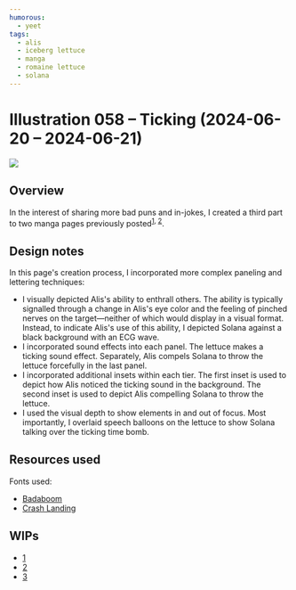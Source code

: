 ```yaml
---
humorous:
  - yeet
tags:
  - alis
  - iceberg lettuce
  - manga
  - romaine lettuce
  - solana
---
```


# Illustration 058 – Ticking (2024-06-20 – 2024-06-21)

<img src="assets/2024-06-20_image-178.png">

## Overview

In the interest of sharing more bad puns and in-jokes, I created a third part to two manga pages previously posted<sup>[1](2024-06-13_rendition-062_combination-lock.md), [2](2024-06-16_illustration-057_combination-unlock.md)</sup>.

## Design notes

In this page's creation process, I incorporated more complex paneling and lettering techniques:

- I visually depicted Alis's ability to enthrall others. The ability is typically signalled through a change in Alis's eye color and the feeling of pinched nerves on the target—neither of which would display in a visual format. Instead, to indicate Alis's use of this ability, I depicted Solana against a black background with an ECG wave.
- I incorporated sound effects into each panel. The lettuce makes a ticking sound effect. Separately, Alis compels Solana to throw the lettuce forcefully in the last panel.
- I incorporated additional insets within each tier. The first inset is used to depict how Alis noticed the ticking sound in the background. The second inset is used to depict Alis compelling Solana to throw the lettuce.
- I used the visual depth to show elements in and out of focus. Most importantly, I overlaid speech balloons on the lettuce to show Solana talking over the ticking time bomb.

## Resources used

Fonts used:

- [Badaboom](https://blambot.com/products/badaboom)
- [Crash Landing](https://blambot.com/collections/all-fonts/products/crash-landing)

## WIPs

- [1](https://cdn.discordapp.com/attachments/1208868988851847168/1253507784847130754/image.png)
- [2](https://cdn.discordapp.com/attachments/601593408183599109/1253680516151119923/image.png)
- [3](https://cdn.discordapp.com/attachments/1020875112045613217/1253907980022317127/image.png)
